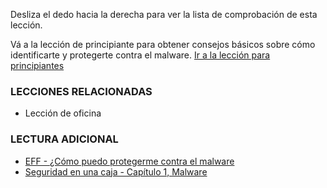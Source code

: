 [Title]: # (¿Y ahora qué?)
[Difficulty]: # (Principiante)
[Order]: # (9)

Desliza el dedo hacia la derecha para ver la lista de comprobación de esta lección. 

Vá a la lección de principiante para obtener consejos básicos sobre cómo identificarte y protegerte contra el malware. 
[Ir a la lección para principiantes](umbrella://lesson/malware/0) 

### LECCIONES RELACIONADAS

*   Lección de oficina

### LECTURA ADICIONAL

*	[EFF - ¿Cómo puedo protegerme contra el malware](https://ssd.eff.org/en/module/how-do-i-protect-myself-against-malware) 
*	[Seguridad en una caja - Capítulo 1, Malware](https://securityinabox.org/chapter-1)